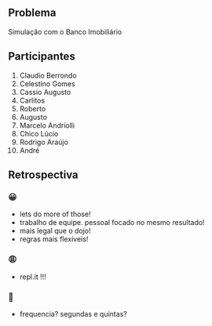 ## Problema

Simulação com o Banco Imobiliário

## Participantes

1. Claudio Berrondo
2. Celestino Gomes
3. Cassio Augusto
4. Carlitos
5. Roberto
6. Augusto
7. Marcelo Andriolli
8. Chico Lúcio
9. Rodrigo Araújo
10. André

## Retrospectiva

### 😀

- lets do more of those!
- trabalho de equipe. pessoal focado no mesmo resultado!
- mais legal que o dojo!
- regras mais flexíveis!

### 😩

- repl.it !!!

### 🤫

- frequencia? segundas e quintas?

